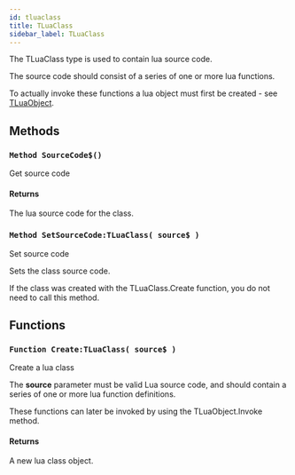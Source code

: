 ```yaml
---
id: tluaclass
title: TLuaClass
sidebar_label: TLuaClass
---
```




The TLuaClass type is used to contain lua source code.

The source code should consist of a series of one or more lua functions.

To actually invoke these functions a lua object must first be created - see [TLuaObject](../../brl/brl.maxlua/tluaobject).


## Methods

### `Method SourceCode$()`

Get source code

#### Returns
The lua source code for the class.



### `Method SetSourceCode:TLuaClass( source$ )`

Set source code


Sets the class source code.

If the class was created with the TLuaClass.Create function, you do not need to call this
method.



## Functions

### `Function Create:TLuaClass( source$ )`

Create a lua class


The <b>source</b> parameter must be valid Lua source code, and should contain a series of one or
more lua function definitions.

These functions can later be invoked by using the TLuaObject.Invoke method.


#### Returns
A new lua class object.



